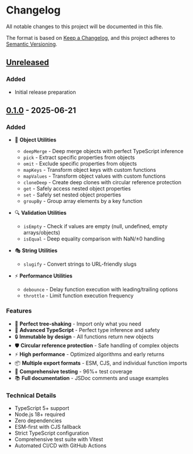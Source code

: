 # Changelog

All notable changes to this project will be documented in this file.

The format is based on [Keep a Changelog](https://keepachangelog.com/en/1.0.0/),
and this project adheres to [Semantic Versioning](https://semver.org/spec/v2.0.0.html).

## [Unreleased]

### Added

- Initial release preparation

## [0.1.0] - 2025-06-21

### Added

- 🎯 **Object Utilities**

  - `deepMerge` - Deep merge objects with perfect TypeScript inference
  - `pick` - Extract specific properties from objects
  - `omit` - Exclude specific properties from objects
  - `mapKeys` - Transform object keys with custom functions
  - `mapValues` - Transform object values with custom functions
  - `cloneDeep` - Create deep clones with circular reference protection
  - `get` - Safely access nested object properties
  - `set` - Safely set nested object properties
  - `groupBy` - Group array elements by a key function

- 🔍 **Validation Utilities**

  - `isEmpty` - Check if values are empty (null, undefined, empty arrays/objects)
  - `isEqual` - Deep equality comparison with NaN/±0 handling

- 🎭 **String Utilities**

  - `slugify` - Convert strings to URL-friendly slugs

- ⚡ **Performance Utilities**
  - `debounce` - Delay function execution with leading/trailing options
  - `throttle` - Limit function execution frequency

### Features

- 🌳 **Perfect tree-shaking** - Import only what you need
- 🎯 **Advanced TypeScript** - Perfect type inference and safety
- 🔒 **Immutable by design** - All functions return new objects
- 🛡️ **Circular reference protection** - Safe handling of complex objects
- ⚡ **High performance** - Optimized algorithms and early returns
- 📦 **Multiple export formats** - ESM, CJS, and individual function imports
- 🧪 **Comprehensive testing** - 96%+ test coverage
- 📚 **Full documentation** - JSDoc comments and usage examples

### Technical Details

- TypeScript 5+ support
- Node.js 18+ required
- Zero dependencies
- ESM-first with CJS fallback
- Strict TypeScript configuration
- Comprehensive test suite with Vitest
- Automated CI/CD with GitHub Actions

[Unreleased]: https://github.com/tienedev/datype/compare/v0.1.0...HEAD
[0.1.0]: https://github.com/tienedev/datype/releases/tag/v0.1.0
